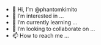 


- 👋 Hi, I’m @phantomkimito
- 👀 I’m interested in ...
- 🌱 I’m currently learning ...
- 💞️ I’m looking to collaborate on ...
- 📫 How to reach me ...

<!---
phantomkimito/phantomkimito is a ✨ special ✨ repository because its `README.md` (this file) appears on your GitHub profile.
You can click the Preview link to take a look at your changes.
--->
